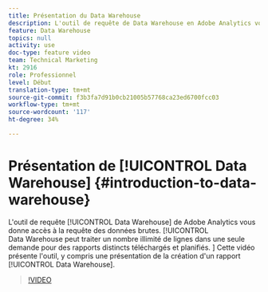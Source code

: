 ```yaml
---
title: Présentation du Data Warehouse
description: L'outil de requête de Data Warehouse en Adobe Analytics vous permet d'accéder à la requête des données brutes. Data Warehouse peut traiter un nombre illimité de lignes dans une seule demande pour des rapports distincts téléchargés et planifiés. Cette vidéo présente l'outil, y compris une présentation de la création d'un rapport Data Warehouse.
feature: Data Warehouse
topics: null
activity: use
doc-type: feature video
team: Technical Marketing
kt: 2916
role: Professionnel
level: Début
translation-type: tm+mt
source-git-commit: f3b3fa7d91b0cb21005b57768ca23ed6700fcc03
workflow-type: tm+mt
source-wordcount: '117'
ht-degree: 34%

---
```



# Présentation de [!UICONTROL Data Warehouse] {#introduction-to-data-warehouse}

L&#39;outil de requête [!UICONTROL Data Warehouse] de Adobe Analytics vous donne accès à la requête des données brutes. [!UICONTROL Data Warehouse peut traiter un nombre illimité de lignes dans une seule demande pour des rapports distincts téléchargés et planifiés. ] Cette vidéo présente l&#39;outil, y compris une présentation de la création d&#39;un rapport [!UICONTROL Data Warehouse].

>[!VIDEO](https://video.tv.adobe.com/v/27306/?quality=12)
